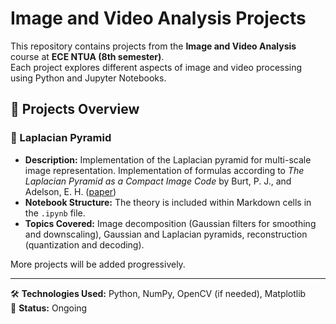 # Image and Video Analysis Projects

This repository contains projects from the **Image and Video Analysis** course at **ECE NTUA (8th semester)**.  
Each project explores different aspects of image and video processing using Python and Jupyter Notebooks.

## 📁 Projects Overview

### 🔹 Laplacian Pyramid
- **Description:** Implementation of the Laplacian pyramid for multi-scale image representation. Implementation of formulas according to *The Laplacian Pyramid as a Compact Image Code* by Burt, P. J., and Adelson, E. H. ([paper](https://persci.mit.edu/pub_pdfs/pyramid83.pdf))
- **Notebook Structure:** The theory is included within Markdown cells in the `.ipynb` file.
- **Topics Covered:** Image decomposition (Gaussian filters for smoothing and downscaling), Gaussian and Laplacian pyramids, reconstruction (quantization and decoding).

More projects will be added progressively.

---

🛠️ **Technologies Used:** Python, NumPy, OpenCV (if needed), Matplotlib  
📌 **Status:** Ongoing  
